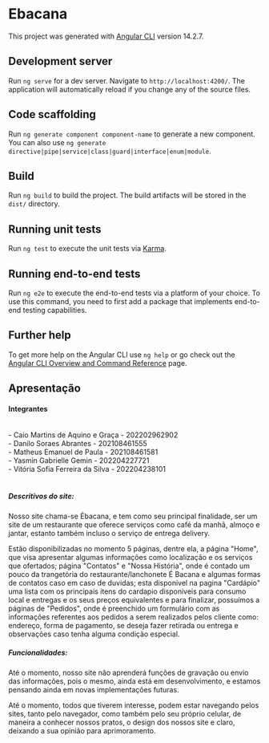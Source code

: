 # Ebacana

This project was generated with [Angular CLI](https://github.com/angular/angular-cli) version 14.2.7.

## Development server

Run `ng serve` for a dev server. Navigate to `http://localhost:4200/`. The application will automatically reload if you change any of the source files.

## Code scaffolding

Run `ng generate component component-name` to generate a new component. You can also use `ng generate directive|pipe|service|class|guard|interface|enum|module`.

## Build

Run `ng build` to build the project. The build artifacts will be stored in the `dist/` directory.

## Running unit tests

Run `ng test` to execute the unit tests via [Karma](https://karma-runner.github.io).

## Running end-to-end tests

Run `ng e2e` to execute the end-to-end tests via a platform of your choice. To use this command, you need to first add a package that implements end-to-end testing capabilities.

## Further help

To get more help on the Angular CLI use `ng help` or go check out the [Angular CLI Overview and Command Reference](https://angular.io/cli) page.

## Apresentação
<a aling="certer">
<h4>Integrantes</h4><br>
- Caio Martins de Aquino e Graça - 202202962902<br>
- Danilo Soraes Abrantes - 202108461555<br>
- Matheus Emanuel de Paula - 202108461581<br>
- Yasmin Gabrielle Gemin - 202204227721<br>
- Vitória Sofia Ferreira da Silva - 202204238101</a><br><br>

<h5>Descritivos do site:</h5>
Nosso site chama-se Ébacana, e tem como seu principal finalidade, ser um site de um restaurante que oferece serviços como café da manhã, almoço e jantar, estanto também incluso o serviço de entrega delivery.

Estão disponibilizadas no momento 5 páginas, dentre ela, a página "Home", que visa apresentar algumas informações como localização e os serviços que ofertados; página "Contatos" e "Nossa História", onde é contado um pouco da trangetória do restaurante/lanchonete É Bacana e algumas formas de contatos caso em caso de duvidas; esta disponivel na pagina "Cardápio" uma lista com os principais itens do cardapio disponiveis para consumo local e entregas e os seus preços equivalentes e para finalizar, possuímos a páginas de "Pedidos", onde é preenchido um formulário com as informações referentes aos pedidos a serem realizados pelos cliente como: endereço, forma de pagamento, se deseja fazer retirada ou entrega e observações caso tenha alguma condição especial.<br>

<h5>Funcionalidades:</h5>
Até o momento, nosso site não aprenderá funções de gravação ou envio das informações, pois o mesmo, ainda está em desenvolvimento, e estamos pensando ainda em novas implementações futuras.

Até o momento, todos que tiverem interesse, podem estar navegando pelos sites, tanto pelo navegador, como também pelo seu próprio celular, de maneira a conhecer nossos pratos, o design dos nossos site e claro, deixando a sua opinião para aprimoramento.
